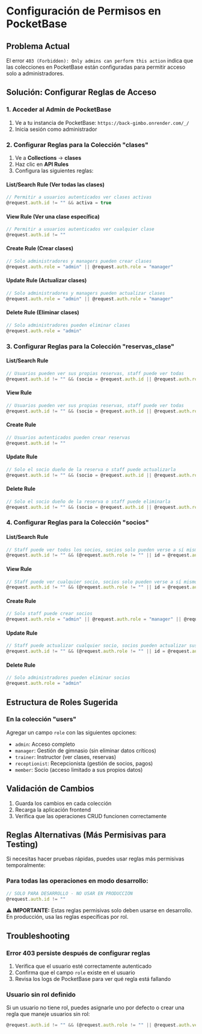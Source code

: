 # Configuración de Permisos en PocketBase

## Problema Actual

El error `403 (Forbidden): Only admins can perform this action` indica que las colecciones en PocketBase están configuradas para permitir acceso solo a administradores.

## Solución: Configurar Reglas de Acceso

### 1. Acceder al Admin de PocketBase

1. Ve a tu instancia de PocketBase: `https://back-gimbo.onrender.com/_/`
2. Inicia sesión como administrador

### 2. Configurar Reglas para la Colección "clases"

1. Ve a **Collections** → **clases**
2. Haz clic en **API Rules**
3. Configura las siguientes reglas:

#### List/Search Rule (Ver todas las clases)
```javascript
// Permitir a usuarios autenticados ver clases activas
@request.auth.id != "" && activa = true
```

#### View Rule (Ver una clase específica)
```javascript
// Permitir a usuarios autenticados ver cualquier clase
@request.auth.id != ""
```

#### Create Rule (Crear clases)
```javascript
// Solo administradores y managers pueden crear clases
@request.auth.role = "admin" || @request.auth.role = "manager"
```

#### Update Rule (Actualizar clases)
```javascript
// Solo administradores y managers pueden actualizar clases
@request.auth.role = "admin" || @request.auth.role = "manager"
```

#### Delete Rule (Eliminar clases)
```javascript
// Solo administradores pueden eliminar clases
@request.auth.role = "admin"
```

### 3. Configurar Reglas para la Colección "reservas_clase"

#### List/Search Rule
```javascript
// Usuarios pueden ver sus propias reservas, staff puede ver todas
@request.auth.id != "" && (socio = @request.auth.id || @request.auth.role != "")
```

#### View Rule
```javascript
// Usuarios pueden ver sus propias reservas, staff puede ver todas
@request.auth.id != "" && (socio = @request.auth.id || @request.auth.role != "")
```

#### Create Rule
```javascript
// Usuarios autenticados pueden crear reservas
@request.auth.id != ""
```

#### Update Rule
```javascript
// Solo el socio dueño de la reserva o staff puede actualizarla
@request.auth.id != "" && (socio = @request.auth.id || @request.auth.role != "")
```

#### Delete Rule
```javascript
// Solo el socio dueño de la reserva o staff puede eliminarla
@request.auth.id != "" && (socio = @request.auth.id || @request.auth.role != "")
```

### 4. Configurar Reglas para la Colección "socios"

#### List/Search Rule
```javascript
// Staff puede ver todos los socios, socios solo pueden verse a sí mismos
@request.auth.id != "" && (@request.auth.role != "" || id = @request.auth.id)
```

#### View Rule
```javascript
// Staff puede ver cualquier socio, socios solo pueden verse a sí mismos
@request.auth.id != "" && (@request.auth.role != "" || id = @request.auth.id)
```

#### Create Rule
```javascript
// Solo staff puede crear socios
@request.auth.role = "admin" || @request.auth.role = "manager" || @request.auth.role = "receptionist"
```

#### Update Rule
```javascript
// Staff puede actualizar cualquier socio, socios pueden actualizar sus propios datos
@request.auth.id != "" && (@request.auth.role != "" || id = @request.auth.id)
```

#### Delete Rule
```javascript
// Solo administradores pueden eliminar socios
@request.auth.role = "admin"
```

## Estructura de Roles Sugerida

### En la colección "users"
Agregar un campo `role` con las siguientes opciones:
- `admin`: Acceso completo
- `manager`: Gestión de gimnasio (sin eliminar datos críticos)
- `trainer`: Instructor (ver clases, reservas)
- `receptionist`: Recepcionista (gestión de socios, pagos)
- `member`: Socio (acceso limitado a sus propios datos)

## Validación de Cambios

1. Guarda los cambios en cada colección
2. Recarga la aplicación frontend
3. Verifica que las operaciones CRUD funcionen correctamente

## Reglas Alternativas (Más Permisivas para Testing)

Si necesitas hacer pruebas rápidas, puedes usar reglas más permisivas temporalmente:

### Para todas las operaciones en modo desarrollo:
```javascript
// SOLO PARA DESARROLLO - NO USAR EN PRODUCCIÓN
@request.auth.id != ""
```

**⚠️ IMPORTANTE:** Estas reglas permisivas solo deben usarse en desarrollo. En producción, usa las reglas específicas por rol.

## Troubleshooting

### Error 403 persiste después de configurar reglas
1. Verifica que el usuario esté correctamente autenticado
2. Confirma que el campo `role` existe en el usuario
3. Revisa los logs de PocketBase para ver qué regla está fallando

### Usuario sin rol definido
Si un usuario no tiene rol, puedes asignarle uno por defecto o crear una regla que maneje usuarios sin rol:
```javascript
@request.auth.id != "" && (@request.auth.role != "" || @request.auth.verified = true)
```
